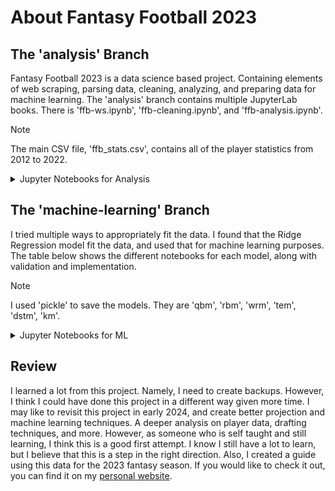# About Fantasy Football 2023

## The 'analysis' Branch

Fantasy Football 2023 is a data science based project. Containing elements of web scraping, parsing data, cleaning, analyzing, and preparing data for machine learning. 
The 'analysis' branch contains multiple JupyterLab books. There is 'ffb-ws.ipynb', 'ffb-cleaning.ipynb', and 'ffb-analysis.ipynb'.

> [!NOTE]
> The main CSV file, 'ffb_stats.csv', contains all of the player statistics from 2012 to 2022. 

<details>
<summary>Jupyter Notebooks for Analysis</summary>

| Notebook     | About                                                                             |
|-------------:|-----------------------------------------------------------------------------------|
| ffb-ws       | Contains web scraping, parsing the data, and saving the raw data to a CSV         |
| ffb-cleaning | Contains cleaning the raw data and preparing it for analysis and machine learning |
| ffb_analysis | Contains analysis and graphs for visualizing the data                             |

</details>

## The 'machine-learning' Branch

I tried multiple ways to appropriately fit the data. I found that the Ridge Regression model fit the data, and used that for machine learning purposes.
The table below shows the different notebooks for each model, along with validation and implementation.

> [!NOTE]
> I used 'pickle' to save the models. They are 'qbm', 'rbm', 'wrm', 'tem', 'dstm', 'km'.

<details>
<summary>Jupyter Notebooks for ML</summary>

| Notebook | About                                                                                 |
|---------:|---------------------------------------------------------------------------------------|
| proj_qb  | Contains the quarterback machine learning model and projections for the 2023 season   |
| proj_rb  | Contains the running back machine learning model and projections for the 2023 season  |
| proj_wr  | Contains the wide receiver machine learning model and projections for the 2023 season |
| proj_te  | Contains the tight end machine learning model and projections for the 2023 season     |
| proj_dst | Contains the D/ST machine learning model and projections for the 2023 season          |
| proj_k   | Contains the kicker machine learning model and projections for the 2023 season        |

</details>

## Review

I learned a lot from this project. Namely, I need to create backups. However, I think I could have done this project in a different way given more time.
I may like to revisit this project in early 2024, and create better projection and machine learning techniques. A deeper analysis on player data, drafting techniques, and more.
However, as someone who is self taught and still learning, I think this is a good first attempt. I know I still have a lot to learn, but I believe that this is a step in the right direction.
Also, I created a guide using this data for the 2023 fantasy season. If you would like to check it out, you can find it on my [personal website](https://emclaugh.in/machine-learning).
